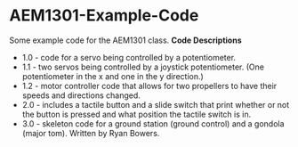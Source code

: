 # AEM1301-Example-Code
Some example code for the AEM1301 class. 
**Code Descriptions**
- 1.0 - code for a servo being controlled by a potentiometer.
- 1.1 - two servos being controlled by a joystick potentiometer. (One potentiometer in the x and one in the y direction.)
- 1.2 - motor controller code that allows for two propellers to have their speeds and directions changed.
- 2.0 - includes a tactile button and a slide switch that print whether or not the button is pressed and what position the tactile switch is in.
- 3.0 - skeleton code for a ground station (ground control) and a gondola (major tom). Written by Ryan Bowers.
